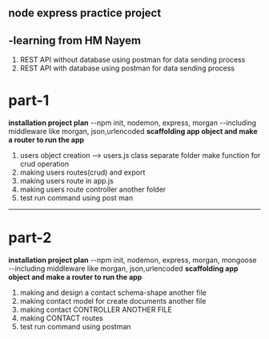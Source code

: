 ## node express practice project
-learning from HM Nayem
---
1. REST API without database using postman for data sending process
2. REST API with database using postman for data sending process
# part-1
**installation project plan**
--npm init, nodemon, express, morgan
--including middleware like morgan, json,urlencoded
**scaffolding app object and make a router to run the app**
1. users object creation --> users.js class separate folder make function for crud operation
2. making users routes(crud) and export
3. making users route in app.js
4. making users route controller another folder
5. test run command using post man
---
# part-2
**installation project plan**
--npm init, nodemon, express, morgan, mongoose 
--including middleware like morgan, json,urlencoded
**scaffolding app object and make a router to run the app**
1. making and design a contact schema-shape another file
2. making contact model for create documents another file
3. making contact CONTROLLER ANOTHER FILE
4. making CONTACT routes
5. test run command using postman